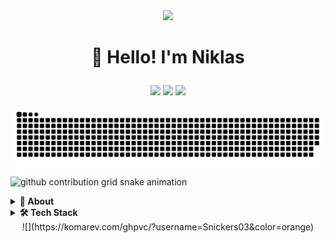 <div id="header" align="center">
  <img src="https://media.giphy.com/media/M9gbBd9nbDrOTu1Mqx/giphy.gif" width="100"/><br/ >
  <h1>👋 Hello! I'm Niklas</p>
</div>

<p align="center">
  <a href="https://github.com/Snickers03"><img src="https://img.shields.io/badge/-Snickers03-3a3a3a?style=flat&logo=GitHub&logoColor=white" /></a>
  <a href="https://niklasbialk.dev"><img src="https://img.shields.io/badge/-niklasbialk.dev-FDA700?style=flat&logo=Acclaim&logoColor=white" /></a>
  <a href="https://www.linkedin.com/in/niklas-bialk"><img src="https://img.shields.io/badge/-Niklas_Bialk-0072b1?style=flat&logo=Linkedin&logoColor=white" /></a>
</p>

![github contribution grid snake animation](https://raw.githubusercontent.com/platane/platane/output/github-contribution-grid-snake-dark.svg#gh-dark-mode-only)
![github contribution grid snake animation](https://raw.githubusercontent.com/snickers03/snickers03/output/github-contribution-grid-snake.svg#gh-light-mode-only)

<!-- old me and contributions -->
<!-- <div align="center">
    <img align=top src="https://i.ibb.co/ZNYFVTS/Unbenannt.png" alt="Me" width="400" height="170"/>
    <img align=top src="https://github-readme-streak-stats.herokuapp.com/?user=Snickers03" alt="Statistics" width="400" height="170" />
<div> -->

  
<div align="left">

<!-- About Section Start -->
<!-- About Section Start -->
<!-- About Section Start -->
<details>
  <summary><b>👤 About</b></summary>
    <p>...<p/>
      
    
----

</details>
<!-- About Section End -->
<!-- About Section End -->
<!-- About Section End -->

<!-- Tech Stack Start -->  
<!-- Tech Stack Start -->  
<!-- Tech Stack Start -->  
<details>
  <summary><b>🛠️ Tech Stack</b></summary>
    <p>
      
| **Category** | **Technologies** |
| - | - |
**Core** | [![TypeScript](https://img.shields.io/static/v1?label=&message=TypeScript&color=3178C6&logo=typescript&logoColor=FFFFFF)](https://www.typescriptlang.org/) [![JavaScript](https://img.shields.io/static/v1?label=&message=JavaScript&color=F7DF1E&logo=javascript&logoColor=FFFFFF)](https://www.javascript.com/) [![Python](https://img.shields.io/static/v1?label=&message=Python&color=3C78A9&logo=python&logoColor=FFFFFF)](https://www.python.org/) [![Java](https://img.shields.io/static/v1?label=&message=Java&color=007396&logo=java&logoColor=FFFFFF)](https://www.java.com/) [![Node.js](https://img.shields.io/static/v1?label=&message=Node.js&color=339933&logo=nodedotjs&logoColor=FFFFFF)](https://nodejs.org/)
**Frontend** | [![React](https://img.shields.io/static/v1?label=&message=React&color=blue&logo=react&logoColor=FFFFFF)](https://reactjs.org/) [![Next.js](https://img.shields.io/static/v1?label=&message=Next.js&color=black&logo=Next.js&logoColor=white)](https://nextjs.org/) [![Tailwind CSS](https://img.shields.io/static/v1?label=&message=Tailwind%20CSS&color=0EA5E9&logo=tailwindcss&logoColor=white)](https://tailwindcss.com/)
**Backend** | [![Express.js](https://img.shields.io/static/v1?label=&message=Express.js&color=black&logo=express&logoColor=white)](https://expressjs.com/)
**Database** | [![MongoDB](https://img.shields.io/static/v1?label=&message=MongoDB&color=47A248&logo=mongodb&logoColor=white)](https://www.mongodb.com/) [![Firebase](https://img.shields.io/static/v1?label=&message=Firebase&color=FFCA28&logo=firebase&logoColor=FFFFFF)](https://firebase.google.com/)
**Hosting** | [![Netlify](https://img.shields.io/static/v1?label=&message=Netlify&color=00C7B7&logo=netlify&logoColor=FFFFFF)](https://netlify.com/) [![Heroku](https://img.shields.io/static/v1?label=&message=Heroku&color=430098&logo=heroku&logoColor=white)](https://heroku.com/)
**Code Editors** | [![VS Code](https://img.shields.io/static/v1?label=&message=VS%20Code&color=007ACC&logo=visualstudiocode&logoColor=white)](https://code.visualstudio.com/) [![IntelliJ IDEA](https://img.shields.io/static/v1?label=&message=IntelliJ%20IDEA&color=black&logo=IntelliJIDEA&logoColor=white)](https://code.visualstudio.com/)

----      

  </p>
</details>
<!-- Tech Stack End -->  
<!-- Tech Stack End -->  
<!-- Tech Stack End -->

  
<!-- ## 👨‍💻 Tech Stack
### ⚡ Programming Languages (& other script languages)
![image](https://img.shields.io/badge/JavaScript-323330?style=for-the-badge&logo=javascript&logoColor=F7DF1E) 
![image](https://img.shields.io/badge/TypeScript-007ACC?style=for-the-badge&logo=typescript&logoColor=white) 
<br />
![image](https://img.shields.io/badge/Python-FFD43B?style=for-the-badge&logo=python&logoColor=blue)
![Java](https://img.shields.io/badge/java-%23ED8B00.svg?style=for-the-badge&logo=java&logoColor=white)
<br />
![image](https://img.shields.io/badge/HTML5-E34F26?style=for-the-badge&logo=html5&logoColor=white) 
![image](https://img.shields.io/badge/CSS3-1572B6?style=for-the-badge&logo=css3&logoColor=white)
![Markdown](https://img.shields.io/badge/markdown-%23000000.svg?style=for-the-badge&logo=markdown&logoColor=white)
![LaTeX](https://img.shields.io/badge/latex-%23008080.svg?style=for-the-badge&logo=latex&logoColor=white)

### 🧰 Frameworks & Libraries
![image](https://img.shields.io/badge/React-20232A?style=for-the-badge&logo=react&logoColor=61DAFB) 
![image](https://img.shields.io/badge/next.js-000000?style=for-the-badge&logo=nextdotjs&logoColor=white)
<br />
![image](https://img.shields.io/badge/Tailwind_CSS-38B2AC?style=for-the-badge&logo=tailwind-css&logoColor=white)
![Strapi](https://img.shields.io/badge/strapi-%232E7EEA.svg?style=for-the-badge&logo=strapi&logoColor=white)
<br />
![image](https://img.shields.io/badge/Node.js-339933?style=for-the-badge&logo=nodedotjs&logoColor=white) 
![image](https://img.shields.io/badge/Express.js-000000?style=for-the-badge&logo=express&logoColor=white)

### 🗄️ Database & Hosting
![image](https://img.shields.io/badge/MongoDB-4EA94B?style=for-the-badge&logo=mongodb&logoColor=white) 
![image](https://img.shields.io/badge/firebase-ffca28?style=for-the-badge&logo=firebase&logoColor=black) 
<br />
![image](https://img.shields.io/badge/Netlify-00C7B7?style=for-the-badge&logo=netlify&logoColor=white)
![Heroku](https://img.shields.io/badge/heroku-%23430098.svg?style=for-the-badge&logo=heroku&logoColor=white)

### 💻 Tools & Websites
![image](	https://img.shields.io/badge/Visual_Studio_Code-0078D4?style=for-the-badge&logo=visual%20studio%20code&logoColor=white) 
![image](https://img.shields.io/badge/Discord-5865F2?style=for-the-badge&logo=discord&logoColor=white) 
![Google Chrome](https://img.shields.io/badge/Google%20Chrome-4285F4?style=for-the-badge&logo=GoogleChrome&logoColor=white)
![image](https://img.shields.io/badge/Postman-FF6C37?style=for-the-badge&logo=Postman&logoColor=white) 
<br />
![image](https://img.shields.io/badge/Notion-000000?style=for-the-badge&logo=notion&logoColor=white)
![Framer](https://img.shields.io/badge/Framer-black?style=for-the-badge&logo=framer&logoColor=blue)
![ESLint](https://img.shields.io/badge/ESLint-4B3263?style=for-the-badge&logo=eslint&logoColor=white)
![image](https://img.shields.io/badge/Figma-F24E1E?style=for-the-badge&logo=figma&logoColor=white) 
![Dribbble](https://img.shields.io/badge/Dribbble-EA4C89?style=for-the-badge&logo=dribbble&logoColor=white) 
<br />
![Jira](https://img.shields.io/badge/jira-%230A0FFF.svg?style=for-the-badge&logo=jira&logoColor=white)
![image](https://img.shields.io/badge/Trello-0052CC?style=for-the-badge&logo=trello&logoColor=white)
![Stack Overflow](https://img.shields.io/badge/-Stackoverflow-FE7A16?style=for-the-badge&logo=stack-overflow&logoColor=white)
<br /> -->

<!--
## ✨ Statistics */
![image](https://github-readme-streak-stats.herokuapp.com/?user=Snickers03) */
<br />
-->
  
  <div align="center">
    ![](https://komarev.com/ghpvc/?username=Snickers03&color=orange)
  </div>
<div/>
